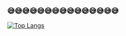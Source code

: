 ### 😅😅😅😅😅😅😅😅😅😅😅😅😅😅😅
[![Top Langs](https://github-readme-stats.vercel.app/api/top-langs/?username=Yuandiaodiaodiao&layout=compact)](https://github.com/Yuandiaodiaodiao/github-readme-stats)


<!--
**Yuandiaodiaodiao/yuandiaodiaodiao** is a ✨ _special_ ✨ repository because its `README.md` (this file) appears on your GitHub profile.

Here are some ideas to get you started:

- 🔭 I’m currently working on ...
- 🌱 I’m currently learning ...
- 👯 I’m looking to collaborate on ...
- 🤔 I’m looking for help with ...
- 💬 Ask me about ...
- 📫 How to reach me: ...
- 😄 Pronouns: ...
- ⚡ Fun fact: ...
-->
